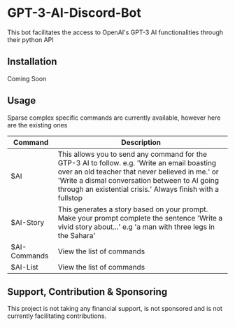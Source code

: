 # GPT-3-AI-Discord-Bot
This bot facilitates the access to OpenAI's GPT-3 AI functionalities through their python API

## Installation
Coming Soon

## Usage

Sparse complex specific commands are currently available, however here are the existing ones

| Command | Description |
| ----------- | ----------- |
| $AI  | This allows you to send any command for the GTP-3 AI to follow. e.g. 'Write an email boasting over an old teacher that never believed in me.' or 'Write a dismal conversation between to AI going through an existential crisis.' Always finish with a fullstop  |
| $AI-Story  | This generates a story based on your prompt. Make your prompt complete the sentence 'Write a vivid story about...' e.g 'a man with three legs in the Sahara' |
| $AI-Commands | View the list of commands |
| $AI-List | View the list of commands |

## Support, Contribution & Sponsoring

This project is not taking any financial support, is not sponsored and is not currently facilitating contributions. 
